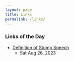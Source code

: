 ```yaml
---
layout: page
title: Links
permalink: /links/
---
```


### Links of the Day

- [Definition of Stump Speech](https://www.thoughtco.com/stump-speech-definition-1773348)
    - Sat Aug 26, 2023
